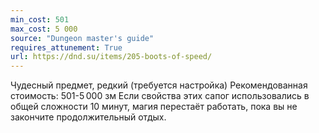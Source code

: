 ```yaml
---
min_cost: 501
max_cost: 5 000
source: "Dungeon master's guide"
requires_attunement: True
url: https://dnd.su/items/205-boots-of-speed/
---
```


Чудесный предмет, редкий (требуется настройка)
Рекомендованная стоимость: 501-5 000 зм
Если свойства этих сапог использовались в общей сложности 10 минут, магия перестаёт работать, пока вы не закончите продолжительный отдых.